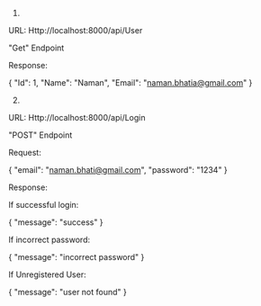 1. 
URL: Http://localhost:8000/api/User

"Get" Endpoint

Response: 

{
    "Id": 1,
    "Name": "Naman",
    "Email": "naman.bhatia@gmail.com"
}

2.

URL: Http://localhost:8000/api/Login

"POST" Endpoint

Request: 

{
    "email": "naman.bhati@gmail.com",
    "password": "1234"
}

Response:

If successful login:

{
    "message": "success"
}

If incorrect password:

{
    "message": "incorrect password"
}

If Unregistered User:

{
    "message": "user not found"
}




